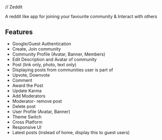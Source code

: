 # <p align="center">
// Zeddit
</p>

A reddit like app for joining your favourite community & Interact with others

## **Features**

* Google/Guest Authentication
* Create, Join community
* Community Profile (Avatar, Banner, Members)
* Edit Description and Avatar of community
* Post (link only, photo, text only)
* Displaying posts from communities user is part of
* Upvote, Downvote
* Comment
* Award the Post
* Update Karma
* Add Moderators
* Moderator- remove post
* Delete post
* User Profile (Avatar, Banner)
* Theme Switch
* Cross Platform
* Responsive UI
* Latest posts (instead of home, display this to guest users)
